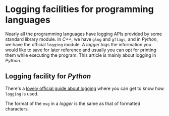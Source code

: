 # Logging facilities for programming languages

Nearly all the programming languages have logging APIs provided by some standard library module. In _C++_, we have
`glog` and `gflags`, and in _Python_, we have the official `logging` module. A _logger_ logs the information you would
like to save for later reference and usually you can opt for printing them while executing the program.
This article is mainly about logging in _Python_.

## Logging facility for _Python_

There's a [lovely official guide about logging](https://docs.python.org/3/library/logging.html) where you can get to know how 
`logging` is used.

The format of the `msg` in a _logger_ is the same as that of formatted characters.
